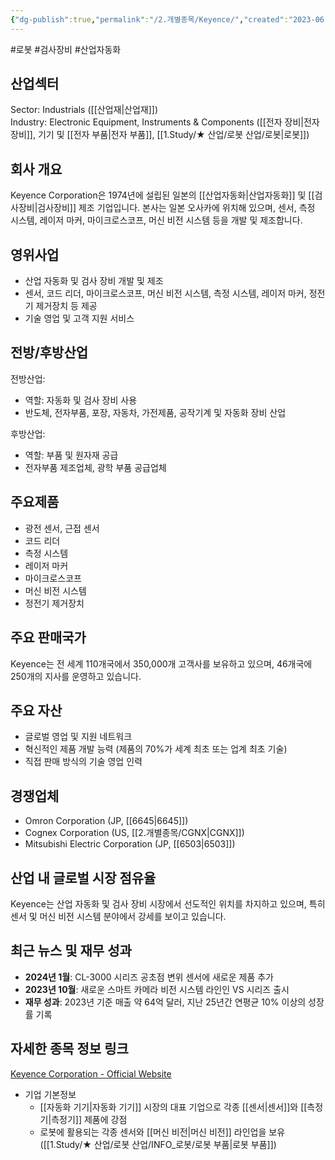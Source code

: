 ```yaml
---
{"dg-publish":true,"permalink":"/2.개별종목/Keyence/","created":"2023-06-28T12:17:48.503+09:00","updated":"2025-07-29T21:37:04.806+09:00"}
---
```


#로봇 #검사장비 #산업자동화


## 산업섹터

Sector: Industrials ([[산업재\|산업재]])  
Industry: Electronic Equipment, Instruments & Components ([[전자 장비\|전자 장비]], 기기 및 [[전자 부품\|전자 부품]], [[1.Study/★ 산업/로봇 산업/로봇\|로봇]])

## 회사 개요

Keyence Corporation은 1974년에 설립된 일본의 [[산업자동화\|산업자동화]] 및 [[검사장비\|검사장비]] 제조 기업입니다. 본사는 일본 오사카에 위치해 있으며, 센서, 측정 시스템, 레이저 마커, 마이크로스코프, 머신 비전 시스템 등을 개발 및 제조합니다.

## 영위사업

- 산업 자동화 및 검사 장비 개발 및 제조
- 센서, 코드 리더, 마이크로스코프, 머신 비전 시스템, 측정 시스템, 레이저 마커, 정전기 제거장치 등 제공
- 기술 영업 및 고객 지원 서비스

## 전방/후방산업

전방산업:

- 역할: 자동화 및 검사 장비 사용
- 반도체, 전자부품, 포장, 자동차, 가전제품, 공작기계 및 자동화 장비 산업

후방산업:

- 역할: 부품 및 원자재 공급
- 전자부품 제조업체, 광학 부품 공급업체

## 주요제품

- 광전 센서, 근접 센서
- 코드 리더
- 측정 시스템
- 레이저 마커
- 마이크로스코프
- 머신 비전 시스템
- 정전기 제거장치

## 주요 판매국가

Keyence는 전 세계 110개국에서 350,000개 고객사를 보유하고 있으며, 46개국에 250개의 지사를 운영하고 있습니다.

## 주요 자산

- 글로벌 영업 및 지원 네트워크
- 혁신적인 제품 개발 능력 (제품의 70%가 세계 최초 또는 업계 최초 기술)
- 직접 판매 방식의 기술 영업 인력

## 경쟁업체

- Omron Corporation (JP, [[6645\|6645]])
- Cognex Corporation (US, [[2.개별종목/CGNX\|CGNX]])
- Mitsubishi Electric Corporation (JP, [[6503\|6503]])

## 산업 내 글로벌 시장 점유율

Keyence는 산업 자동화 및 검사 장비 시장에서 선도적인 위치를 차지하고 있으며, 특히 센서 및 머신 비전 시스템 분야에서 강세를 보이고 있습니다.

## 최근 뉴스 및 재무 성과

- **2024년 1월**: CL-3000 시리즈 공초점 변위 센서에 새로운 제품 추가
- **2023년 10월**: 새로운 스마트 카메라 비전 시스템 라인인 VS 시리즈 출시
- **재무 성과**: 2023년 기준 매출 약 64억 달러, 지난 25년간 연평균 10% 이상의 성장률 기록

## 자세한 종목 정보 링크

[Keyence Corporation - Official Website](https://www.keyence.com/)

- 기업 기본정보
	- [[자동화 기기\|자동화 기기]] 시장의 대표 기업으로 각종 [[센서\|센서]]와 [[측정기\|측정기]] 제품에 강점
	- 로봇에 활용되는 각종 센서와 [[머신 비전\|머신 비전]] 라인업을 보유([[1.Study/★ 산업/로봇 산업/INFO_로봇/로봇 부품\|로봇 부품]])
